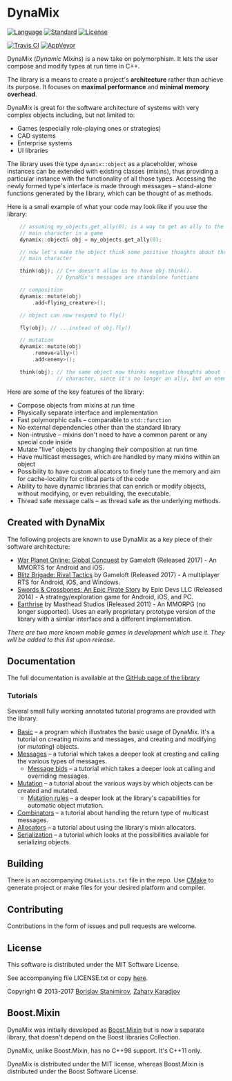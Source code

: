 DynaMix
===========

[![Language](https://img.shields.io/badge/language-C++-blue.svg)](https://isocpp.org/) [![Standard](https://img.shields.io/badge/C%2B%2B-11-blue.svg)](https://en.wikipedia.org/wiki/C%2B%2B#Standardization) [![License](https://img.shields.io/badge/license-MIT-blue.svg)](https://opensource.org/licenses/MIT)

[![Travis CI](https://travis-ci.org/iboB/dynamix.svg?branch=master)](https://travis-ci.org/iboB/dynamix) [![AppVeyor](https://ci.appveyor.com/api/projects/status/02qjl0v3np4boo46?svg=true)](https://ci.appveyor.com/project/iboB/dynamix)

DynaMix (*Dynamic Mixins*) is a new take on polymorphism. It lets the user compose and modify types at run time in C++.

The library is a means to create a project's **architecture** rather than achieve its purpose. It focuses on **maximal performance** and **minimal memory overhead**.

DynaMix is great for the software architecture of systems with very complex objects including, but not limited to:

* Games (especially role-playing ones or strategies)
* CAD systems
* Enterprise systems
* UI libraries

The library uses the type `dynamix::object` as a placeholder, whose
instances can be extended with existing classes (mixins), thus providing
a particular instance with the functionality of all those types. Accessing the
newly formed type's interface is made through messages &ndash; stand-alone functions
generated by the library, which can be thought of as methods.

Here is a small example of what your code may look like if you use the library:

```c++
    // assuming my_objects.get_ally(0); is a way to get an ally to the
    // main character in a game
    dynamix::object& obj = my_objects.get_ally(0);

    // now let's make the object think some positive thoughts about the
    // main character

    think(obj); // C++ doesn't allow us to have obj.think().
                // DynaMix's messages are standalone functions

    // composition
    dynamix::mutate(obj)
        .add<flying_creature>();

    // object can now respond to fly()

    fly(obj); // ...instead of obj.fly()

    // mutation
    dynamix::mutate(obj)
        .remove<ally>()
        .add<enemy>();

    think(obj); // the same object now thinks negative thoughts about the main
                // character, since it's no longer an ally, but an enemy
```

Here are some of the key features of the library:

* Compose objects from mixins at run time
* Physically separate interface and implementation
* Fast polymorphic calls &ndash; comparable to `std::function`
* No external dependencies other than the standard library
* Non-intrusive &ndash; mixins don't need to have a common parent or any special code inside
* Mutate "live" objects by changing their composition at run time
* Have multicast messages, which are handled by many mixins within an object
* Possibility to have custom allocators to finely tune the memory and aim for
cache-locality for critical parts of the code
* Ability to have dynamic libraries that can enrich or modify objects, without
modifying, or even rebuilding, the executable.
* Thread safe message calls &ndash; as thread safe as the underlying methods.

## Created with DynaMix

The following projects are known to use DynaMix as a key piece of their software architecture:

* [War Planet Online: Global Conquest](http://warplanetonline.com/) by Gameloft (Released 2017) - An MMORTS for Android and iOS.
* [Blitz Brigade: Rival Tactics](http://www.rival-tactics.com/) by Gameloft (Released 2017) - A multiplayer RTS for Android, iOS, and Windows.
* [Swords & Crossbones: An Epic Pirate Story](http://store.steampowered.com/app/383720/Swords__Crossbones_An_Epic_Pirate_Story/) by Epic Devs LLC (Released 2014) - A strategy/exploration game for Android, iOS, and PC.
* [Earthrise](https://www.play-earthrise.com/) by Masthead Studios (Released 2011) - An MMORPG (no longer supported). Uses an early proprietary prototype version of the library with a similar interface and a different implementation.

*There are two more known mobile games in development which use it. They will be added to this list upon release.*

## Documentation

The full documentation is available at the [GitHub page of the library](https://ibob.github.io/dynamix/)

### Tutorials

Several small fully working annotated tutorial programs are provided with the library:

* [Basic](https://ibob.github.io/dynamix/basic.html) &ndash; a program which illustrates the basic usage of DynaMix. It's a tutorial on creating mixins and messages, and creating and modifying (or *mutating*) objects.
* [Messages](https://ibob.github.io/dynamix/tutorials.html#messages) &ndash; a tutorial which takes a deeper look at creating and calling the various types of messages.
    * [Message bids](https://ibob.github.io/dynamix/tutorials.html#message_bids) &ndash; a tutorial which takes a deeper look at calling and overriding messages.
* [Mutation](https://ibob.github.io/dynamix/tutorials.html#obj_mutation) &ndash; a tutorial about the various ways by which objects can be created and mutated.
    * [Mutation rules](https://ibob.github.io/dynamix/tutorials.html#mut_rules) &ndash; a deeper look at the library's capabilities for automatic object mutation.
* [Combinators](https://ibob.github.io/dynamix/tutorials.html#mult_combinators) &ndash; a tutorial about handling the return type of multicast messages.
* [Allocators](https://ibob.github.io/dynamix/advanced.html#using_allocators) &ndash; a tutorial about using the library's mixin allocators.
* [Serialization](https://ibob.github.io/dynamix/advanced.html#serializing) &ndash; a tutorial which looks at the possibilities available for serializing objects.

## Building

There is an accompanying `CMakeLists.txt` file in the repo.  Use [CMake](https://cmake.org/) to generate project or make files for your desired platform and compiler.

## Contributing

Contributions in the form of issues and pull requests are welcome.

## License

This software is distributed under the MIT Software License.

See accompanying file LICENSE.txt or copy [here](https://opensource.org/licenses/MIT).

Copyright &copy; 2013-2017 [Borislav Stanimirov](http://github.com/iboB), [Zahary Karadjov](http://github.com/zah)

## Boost.Mixin

DynaMix was initially developed as [Boost.Mixin](https://github.com/iboB/boost.mixin) but is now a separate library, that doesn't depend on the Boost libraries Collection.

DynaMix, unlike Boost.Mixin, has no C++98 support. It's C++11 only.

DynaMix is distributed under the MIT license, whereas Boost.Mixin is distributed under the Boost Software License.

